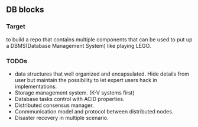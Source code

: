 ## DB blocks

### Target

to build a repo that contains multiple components that
can be used to put up a DBMS(Database Management System) like playing LEGO.

### TODOs

- data structures that well organized and encapsulated.
  Hide details from user but maintain the possibility to let expert users hack in implementations.
- Storage management system. (K-V systems first)
- Database tasks control with ACID properties.
- Distributed consensus manager.
- Conmmunication model and protocol between distributed nodes.
- Disaster recovery in multiple scenario. 


